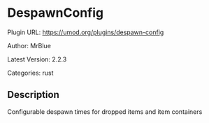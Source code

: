 # DespawnConfig

Plugin URL: https://umod.org/plugins/despawn-config

Author: MrBlue

Latest Version: 2.2.3

Categories: rust

## Description

Configurable despawn times for dropped items and item containers
